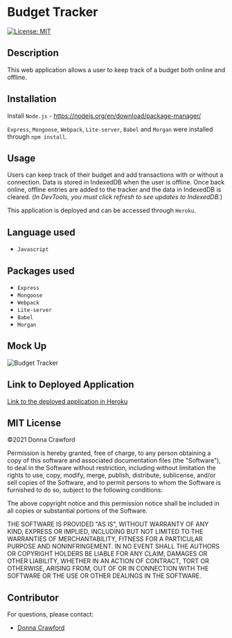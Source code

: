 # Budget Tracker

[![License: MIT](https://img.shields.io/badge/License-MIT-yellow.svg)](https://opensource.org/licenses/MIT)

## Description
This web application allows a user to keep track of a budget both online and offline.

## Installation
Install `Node.js` - https://nodejs.org/en/download/package-manager/ 

`Express`, `Mongoose`, `Webpack`, `Lite-server`, `Babel` and `Morgan` were installed through `npm install`.

## Usage
Users can keep track of their budget and add transactions with or without a connection.  Data is stored in IndexedDB when the user is offline.  Once back online, offline entries are added to the tracker and the data in IndexedDB is cleared.  (<i>In DevTools, you must click refresh to see updates to IndexedDB.</i>)

This application is deployed and can be accessed through `Heroku`.

## Language used
* `Javascript`

## Packages used
* `Express`
* `Mongoose`
* `Webpack`
* `Lite-server`
* `Babel`
* `Morgan`

## Mock Up

![Budget Tracker](./Assets/BudgetTracker.gif)

## Link to Deployed Application

[Link to the deployed application in Heroku](https://young-shore-00278.herokuapp.com/)

## MIT License

&copy;2021 Donna Crawford

Permission is hereby granted, free of charge, to any person obtaining a copy
of this software and associated documentation files (the "Software"), to deal
in the Software without restriction, including without limitation the rights
to use, copy, modify, merge, publish, distribute, sublicense, and/or sell
copies of the Software, and to permit persons to whom the Software is
furnished to do so, subject to the following conditions:

The above copyright notice and this permission notice shall be included in all
copies or substantial portions of the Software.

THE SOFTWARE IS PROVIDED "AS IS", WITHOUT WARRANTY OF ANY KIND, EXPRESS OR
IMPLIED, INCLUDING BUT NOT LIMITED TO THE WARRANTIES OF MERCHANTABILITY,
FITNESS FOR A PARTICULAR PURPOSE AND NONINFRINGEMENT. IN NO EVENT SHALL THE
AUTHORS OR COPYRIGHT HOLDERS BE LIABLE FOR ANY CLAIM, DAMAGES OR OTHER
LIABILITY, WHETHER IN AN ACTION OF CONTRACT, TORT OR OTHERWISE, ARISING FROM,
OUT OF OR IN CONNECTION WITH THE SOFTWARE OR THE USE OR OTHER DEALINGS IN THE
SOFTWARE.

## Contributor

For questions, please contact:

- [Donna Crawford](https://github.com/Donnastjames)